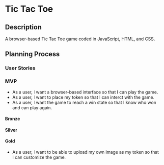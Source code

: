 # Tic Tac Toe

## Description

A browser-based Tic Tac Toe game coded in JavaScript, HTML, and CSS.

## Planning Process


### User Stories

### MVP
- As a user, I want a browser-based interface so that I can play the game.
- As a user, I want to place my token so that I can interct with the game.
- As a user, I want the game to reach a win state so that I know who won and can play again.

#### Bronze



#### Silver


#### Gold

- As a user, I want to be able to upload my own image as my token so that I can customize the game.